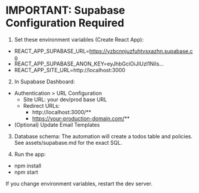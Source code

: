 # IMPORTANT: Supabase Configuration Required

1) Set these environment variables (Create React App):
- REACT_APP_SUPABASE_URL=https://yzbcnnjuzfuhtvsxazhn.supabase.co
- REACT_APP_SUPABASE_ANON_KEY=eyJhbGciOiJIUzI1NiIs...
- REACT_APP_SITE_URL=http://localhost:3000

2) In Supabase Dashboard:
- Authentication > URL Configuration
  - Site URL: your dev/prod base URL
  - Redirect URLs:
    * http://localhost:3000/**
    * https://your-production-domain.com/**
- (Optional) Update Email Templates

3) Database schema:
The automation will create a todos table and policies. See assets/supabase.md for the exact SQL.

4) Run the app:
- npm install
- npm start

If you change environment variables, restart the dev server.
